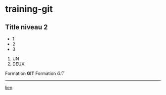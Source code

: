 # training-git


## Title niveau 2 

+ 1 
+ 2
+ 3

1. UN 
2. DEUX 

Formation **GIT**
Formation *GIT*

---

<html></html>

[lien](http://google.fr)